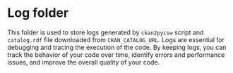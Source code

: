 # Log folder
This folder is used to store logs generated by `ckan2pycsw` script and `catalog.rdf` file downloaded from `CKAN_CATALOG_URL`. Logs are essential for debugging and tracing the execution of the code. By keeping logs, you can track the behavior of your code over time, identify errors and performance issues, and improve the overall quality of your code.